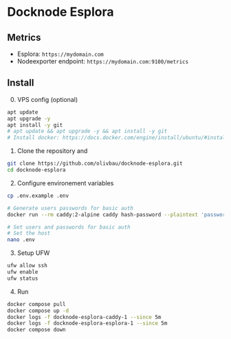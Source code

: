 # Docknode Esplora

## Metrics

* Esplora: `https://mydomain.com`
* Nodeexporter endpoint: `https://mydomain.com:9100/metrics`

## Install 

0. VPS config (optional)
```bash
apt update
apt upgrade -y
apt install -y git
# apt update && apt upgrade -y && apt install -y git
# Install docker: https://docs.docker.com/engine/install/ubuntu/#install-using-the-repository
```

1. Clone the repository and
```bash
git clone https://github.com/olivbau/docknode-esplora.git
cd docknode-esplora
```

2. Configure environement variables
```bash
cp .env.example .env

# Generate users passwords for basic auth
docker run --rm caddy:2-alpine caddy hash-password --plaintext 'password'

# Set users and passwords for basic auth
# Set the host
nano .env
```

3. Setup UFW
```bash
ufw allow ssh
ufw enable
ufw status
```

4. Run
```bash
docker compose pull
docker compose up -d
docker logs -f docknode-esplora-caddy-1 --since 5m
docker logs -f docknode-esplora-esplora-1 --since 5m
docker compose down
```